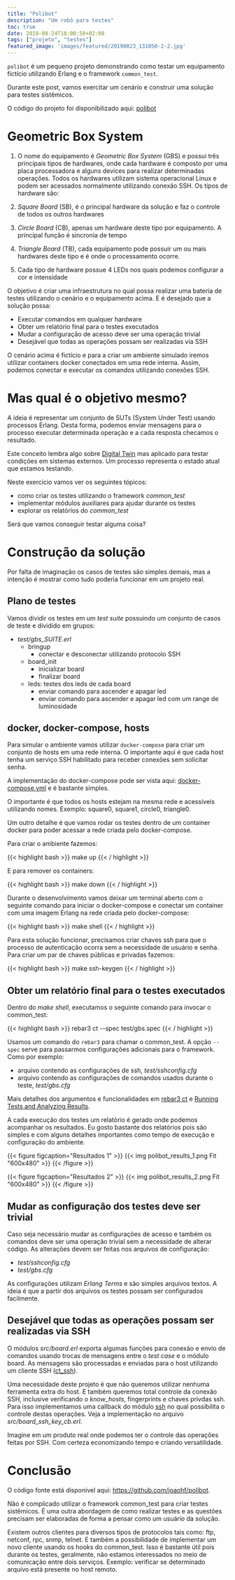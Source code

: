 ```yaml
---
title: "Polibot"
description: "Um robô para testes"
toc: true
date: 2019-08-24T18:00:50+02:00
tags: ["projeto", "testes"]
featured_image: 'images/featured/20190823_131050-2-2.jpg'
---
```


`polibot` é um pequeno projeto demonstrando como testar um equipamento fictício utilizando Erlang e o framework `common_test`.

Durante este post, vamos exercitar um cenário e construir uma solução para testes sistêmicos.

O código do projeto foi disponibilizado aqui: [polibot](https://github.com/joaohf/polibot)

# Geometric Box System

1. O nome do equipamento é _Geometric Box System_ (GBS) e possui três principais tipos de hardwares, onde cada hardware é composto por uma placa processadora e alguns devices para realizar determinadas operações. Todos os hardwares utilizam sistema operacional Linux e podem ser acessados normalmente utilizando conexão SSH. Os tipos de hardware são:
  1. _Square Board_ (SB), é o principal hardware da solução e faz o controle de todos os outros hardwares
  2. _Circle Board_ (CB), apenas um hardware deste tipo por equipamento. A principal função é sincronia de tempo
  3. _Triangle Board_ (TB), cada equipamento pode possuir um ou mais hardwares deste tipo e é onde o processamento ocorre.

2. Cada tipo de hardware possue 4 LEDs nos quais podemos configurar a cor e intensidade

O objetivo é criar uma infraestrutura no qual possa realizar uma bateria de testes utilizando o cenário e o equipamento acima. E é desejado que a solução possa:

* Executar comandos em qualquer hardware
* Obter um relatório final para o testes executados
* Mudar a configuração de acesso deve ser uma operação trivial
* Desejável que todas as operações possam ser realizadas via SSH

O cenário acima é fictício e para a criar um ambiente simulado iremos utilizar containers docker conectados em uma rede interna. Assim, podemos conectar e executar os comandos utilizando conexões SSH.

# Mas qual é o objetivo mesmo?

A ideia é representar um conjunto de SUTs (System Under Test) usando processos Erlang. Desta forma, podemos enviar mensagens para o processo executar determinada operação e a cada resposta checamos o resultado.

Este conceito lembra algo sobre [Digital Twin](https://en.wikipedia.org/wiki/Digital_twin) mas aplicado para testar condições em sistemas externos. Um processo representa o estado atual que estamos testando.

Neste exercício vamos ver os seguintes tópicos:

* como criar os testes utilizando o framework _common\_test_
* implementar módulos auxiliares para ajudar durante os testes
* explorar os relatórios do _common\_test_

Será que vamos conseguir testar alguma coisa?

# Construção da solução

Por falta de imaginação os casos de testes são simples demais, mas a intenção é mostrar como tudo poderia funcionar em um projeto real.

## Plano de testes

Vamos dividir os testes em um _test suite_ possuindo um conjunto de casos de teste e dividido em grupos:

* _test/gbs\_SUITE.erl_
  * bringup
    * conectar e desconectar utilizando protocolo SSH
  * board_init
    * inicializar board  
    * finalizar board
  * leds: testes dos leds de cada board
    * enviar comando para ascender e apagar led
    * enviar comando para ascender e apagar led com um range de luminosidade

## docker, docker-compose, hosts

Para simular o ambiente vamos utilizar `docker-compose` para criar um conjunto de hosts em uma rede interna. O importante aqui é que cada host tenha um serviço SSH habilitado para receber conexões sem solicitar senha.

A implementação do docker-compose pode ser vista aqui: [docker-compose.yml](https://github.com/joaohf/polibot/blob/master/docker/docker-compose.yml) e é bastante simples.

O importante é que todos os hosts estejam na mesma rede e acessíveis utilizando nomes. Exemplo: square0, square1, circle0, triangle0.

Um outro detalhe é que vamos rodar os testes dentro de um container docker para poder acessar a rede criada pelo docker-compose.

Para criar o ambiente fazemos:

{{< highlight bash >}}
make up
{{< / highlight >}}

E para remover os containers:

{{< highlight bash >}}
make down
{{< / highlight >}}

Durante o desenvolvimento vamos deixar um terminal aberto com o seguinte comando para iniciar o docker-compose e conectar um container com uma imagem Erlang na rede criada pelo docker-compose:

{{< highlight bash >}}
make shell
{{< / highlight >}}

Para esta solução funcionar, precisamos criar chaves ssh para que o processo de autenticação ocorra sem a necessidade de usuário e senha. Para criar um par de chaves públicas e privadas fazemos:

{{< highlight bash >}}
make ssh-keygen
{{< / highlight >}}


## Obter um relatório final para o testes executados

Dentro do _make shell_, executamos o seguinte comando para invocar o common_test:

{{< highlight bash >}}
rebar3 ct --spec test/gbs.spec
{{< / highlight >}}

Usamos um comando do `rebar3` para chamar o common_test. A opção `--spec` serve para passarmos configurações adicionais para o framework. Como por exemplo:

* arquivo contendo as configurações de ssh, _test/sshconfig.cfg_
* arquivo contendo as configurações de comandos usados durante o teste, _test/gbs.cfg_

Mais detalhes dos argumentos e funcionalidades em [rebar3 ct](https://www.rebar3.org/docs/commands#section-ct) e [Running Tests and Analyzing Results](http://erlang.org/doc/apps/common_test/run_test_chapter.html).

A cada execução dos testes um relatório é gerado onde podemos acompanhar os resultados. Eu gosto bastante dos relatórios pois são simples e com alguns detalhes importantes como tempo de execução e configuração do ambiente.


{{< figure figcaption="Resultados 1" >}}
  {{< img polibot_results_1.png Fit "600x480" >}}
{{< /figure >}}

{{< figure figcaption="Resultados 2" >}}
  {{< img polibot_results_2.png Fit "600x480" >}}
{{< /figure >}}


## Mudar as configuração dos testes deve ser trivial

Caso seja necessário mudar as configurações de acesso e também os comandos deve ser uma operação trivial sem a necessidade de alterar código. As alterações devem ser feitas nos arquivos de configuração:

* _test/sshconfig.cfg_
* _test/gbs.cfg_

As configurações utilizam _Erlang Terms_ e são simples arquivos textos. A ideia é que a partir dos arquivos os testes possam ser configurados facilmente.
  
## Desejável que todas as operações possam ser realizadas via SSH

O módulos _src/board.erl_ exporta algumas funções para conexão e envio de comandos usando trocas de mensagens entre o _test case_ e o módulo board. As mensagens são processadas e enviadas para o host utilizando um cliente SSH ([ct_ssh](http://erlang.org/doc/man/ct_ssh.html)).

Uma necessidade deste projeto é que não queremos utilizar nenhuma ferramenta extra do host. E também queremos total controle da conexão SSH, inclusive verificando o _know\_hosts_, fingerprints e chaves privdas ssh. Para isso implementamos uma callback do módulo [ssh](http://erlang.org/doc/apps/ssh/index.html) no qual possibilita o controle destas operações. Veja a implementação no arquivo _src/board\_ssh\_key\_cb.erl_.

Imagine em um produto real onde podemos ter o controle das operações feitas por SSH. Com certeza economizando tempo e criando versatilidade.

# Conclusão

O código fonte está disponível aqui: https://github.com/joaohf/polibot.

Não é complicado utilizar o framework common_test para criar testes sistêmicos. É uma outra abordagem de como realizar testes e as questões precisam ser elaboradas de forma a pensar como um usuário da solução.

Existem outros clientes para diversos tipos de protocolos tais como: ftp, netconf, rpc, snmp, telnet. E também a possibilidade de implementar um novo cliente usando os hooks do common_test. Isso é bastante útil pois durante os testes, geralmente, não estamos interessados no meio de comunicação entre dois serviços. Exemplo: verificar se determinado arquivo está presente no host remoto.


